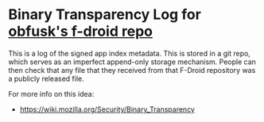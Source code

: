 # Binary Transparency Log for [obfusk's f-droid repo](https://obfusk.dev/fdroid/repo?fingerprint=2A21B7FFC93B878724B1991C05DAE113C72B93A556C193F49B5D3342884798B7)

This is a log of the signed app index metadata.  This is stored in a
git repo, which serves as an imperfect append-only storage mechanism.
People can then check that any file that they received from that
F-Droid repository was a publicly released file.

For more info on this idea:
* https://wiki.mozilla.org/Security/Binary_Transparency
